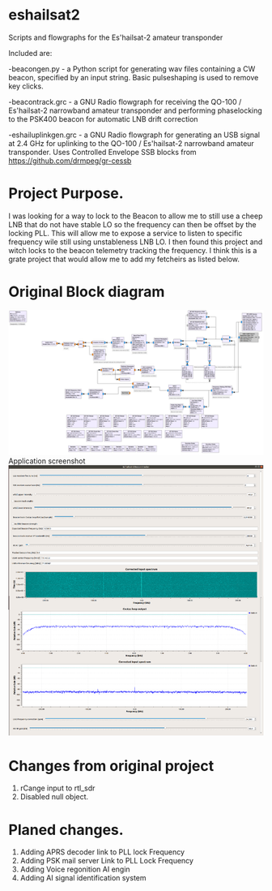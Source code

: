 # eshailsat2
Scripts and flowgraphs for the Es'hailsat-2 amateur transponder

Included are:

-beacongen.py - a Python script for generating wav files containing a CW beacon, specified by an input string. Basic pulseshaping is used to remove key clicks.

-beacontrack.grc - a GNU Radio flowgraph for receiving the QO-100 / Es'hailsat-2 narrowband amateur transponder and performing phaselocking to the PSK400 beacon for automatic LNB drift correction

-eshailuplinkgen.grc - a GNU Radio flowgraph for generating an USB signal at 2.4 GHz for uplinking to the QO-100 / Es'hailsat-2 narrowband amateur transponder. Uses Controlled Envelope SSB blocks from https://github.com/drmpeg/gr-cessb
# Project Purpose.
I was looking for a way to lock to the Beacon to allow me to still use a cheep LNB that do not have stable LO so the frequency can then be offset by the locking PLL.
This will allow me to expose a service to listen to specific frequency wile still using unstableness LNB LO.
I then found this project and witch locks to the beacon telemetry tracking the frequency. 
I think this is a grate project that would allow me to add my fetcheirs as listed below.
# Original Block diagram
![Eshail-2 QA-100 Beacon lock](beacontrack_2.grc.png)
Application screenshot
![Eshail-2 QA-100 Beacon lock](beacontrack_app_1.grc.png)
# Changes from original project
1) rCange input to rtl_sdr
2) Disabled null object.

# Planed changes.
1) Adding APRS decoder link to PLL lock Frequency
2) Adding PSK mail server Link to PLL Lock Frequency
3) Adding Voice regonition AI engin
4) Adding AI signal identification system
